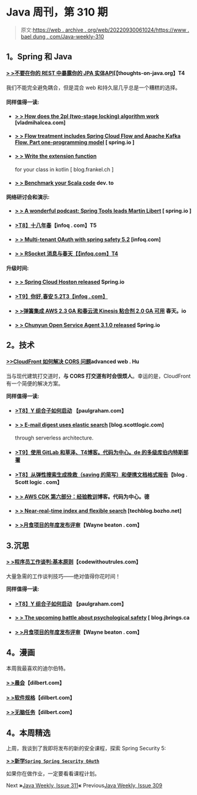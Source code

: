 # Java 周刊，第 310 期

> 原文:[https://web . archive . org/web/20220930061024/https://www . bael dung . com/Java-weekly-310](https://web.archive.org/web/20220930061024/https://www.baeldung.com/java-weekly-310)

## **1。Spring 和 Java**

#### [**> >不要在你的 REST 中暴露你的 JPA 实体**API](https://web.archive.org/web/20221128051945/https://thoughts-on-java.org/dont-expose-entities-in-api/)[【thoughts-on-java.org】T4

我们不能完全避免耦合，但是混合 web 和持久层几乎总是一个糟糕的选择。

#### **同样值得一读:**

*   #### [**> > How does the 2pl (two-stage locking) algorithm work**](https://web.archive.org/web/20221128051945/https://vladmihalcea.com/2pl-two-phase-locking/) [vladmihalcea.com]

*   #### [**> > Flow treatment includes Spring Cloud Flow and Apache Kafka Flow. Part one-programming model**](https://web.archive.org/web/20221128051945/https://spring.io/blog/2019/12/02/stream-processing-with-spring-cloud-stream-and-apache-kafka-streams-part-1-programming-model) [ spring.io ]

*   #### [**> > Write the extension function**](https://web.archive.org/web/20221128051945/https://blog.frankel.ch/write-extension-functions-own-classes-kotlin/)

    for your class in kotlin [ blog.frankel.ch ]
*   #### [**> > Benchmark your Scala code**](https://web.archive.org/web/20221128051945/https://dev.to/frosnerd/microbenchmarking-your-scala-code-4885) dev. to

**网络研讨会和演示:**

*   #### [**> > A wonderful podcast: Spring Tools leads Martin Libert**](https://web.archive.org/web/20221128051945/https://spring.io/blog/2019/11/29/a-bootiful-podcast-spring-tools-lead-martin-lippert) [ spring.io ]

*   #### [**>T8】十八年春**](https://web.archive.org/web/20221128051945/https://www.infoq.com/presentations/principles-successful-frameworks/?utm_campaign=infoq_content&utm_source=infoq&utm_medium=feed&utm_term=Java)【infoq . com】T5

*   #### **[> > Multi-tenant OAuth with spring safety 5.2](https://web.archive.org/web/20221128051945/https://www.infoq.com/presentations/authenticationmanagerresolver/?utm_campaign=infoq_content&utm_source=infoq&utm_medium=feed&utm_term=Java)** [infoq.com]

*   #### [**> > RSocket 消息与春天**【【infoq.com】T4](https://web.archive.org/web/20221128051945/https://www.infoq.com/presentations/spring-rsocket/?utm_campaign=infoq_content&utm_source=infoq&utm_medium=feed&utm_term=Java)

**升级时间:**

*   #### [**> > Spring Cloud Hoston released**](https://web.archive.org/web/20221128051945/https://spring.io/blog/2019/11/28/spring-cloud-hoxton-released) Spring.io

*   #### [**>T9】你好,春安 5.2**T3【infoq . com】](https://web.archive.org/web/20221128051945/https://www.infoq.com/presentations/spring-security-5-2/?utm_campaign=infoq_content&utm_source=infoq&utm_medium=feed&utm_term=Java)

*   #### **[> >弹簧集成 AWS 2.3 GA 和春云流 Kinesis 粘合剂 2.0 GA 可用](https://web.archive.org/web/20221128051945/https://spring.io/blog/2019/11/27/spring-integration-aws-2-3-ga-and-spring-cloud-stream-kinesis-binder-2-0-ga-available)** 春天。io

*   #### [**> > Chunyun Open Service Agent 3.1.0 released**](https://web.archive.org/web/20221128051945/https://spring.io/blog/2019/11/26/spring-cloud-open-service-broker-3-1-0-released) Spring.io

## **2。技术**

#### [**>>CloudFront 如何解决 CORS 问题**](https://web.archive.org/web/20221128051945/https://advancedweb.hu/2019/11/26/cloudfront_cors/)advanced web . Hu

当与现代建筑打交道时，**与 CORS 打交道有时会很烦人**。幸运的是，CloudFront 有一个简便的解决方案。

**同样值得一读:**

*   #### [**>T8】Y 组合子如何启动**](https://web.archive.org/web/20221128051945/http://www.paulgraham.com/ycstart.html) 【paulgraham.com】

*   #### [**> > E-mail digest uses elastic search**](https://web.archive.org/web/20221128051945/https://blog.scottlogic.com/2019/11/28/email-digests-with-elasticsearch-via-a-serverless-architecture.html) [blog.scottlogic.com]

    through serverless architecture.
*   #### [**>T9】使用 GitLab 和草泽**、T4博客。代码为中心。de 的多级库伯内特斯部署](https://web.archive.org/web/20221128051945/https://blog.codecentric.de/en/2019/11/multple-stage-kubernetes-deployments-with-gitlab-and-kustomize/)

*   #### [**>T8】从弹性搜索生成挽救（saving 的简写）和便携文档格式报告**](https://web.archive.org/web/20221128051945/https://blog.scottlogic.com/2019/12/02/Search-Data-Visualisation.html)【blog . Scott logic . com】

*   #### [**> > AWS CDK 第六部分：经验教训**](https://web.archive.org/web/20221128051945/https://blog.codecentric.de/en/2019/11/aws-cdk-part-6-lessons-learned/)博客。代码为中心。德

*   #### **[> > Near-real-time index and flexible search](https://web.archive.org/web/20221128051945/https://techblog.bozho.net/near-real-time-indexing-with-elasticsearch/)** [techblog.bozho.net]

*   #### [**> >月食项目的年度发布评审**](https://web.archive.org/web/20221128051945/https://waynebeaton.wordpress.com/2019/12/02/yearly-release-reviews-for-eclipse-projects/)【Wayne beaton . com】

## 3.沉思

#### [**> >程序员工作谈判:基本原则**](https://web.archive.org/web/20221128051945/https://codewithoutrules.com/2019/11/27/job-negotiation-for-programmers/)【codewithoutrules.com】

大量急需的工作谈判技巧——绝对值得你花时间！

**同样值得一读:**

*   #### [**>T8】Y 组合子如何启动**](https://web.archive.org/web/20221128051945/http://www.paulgraham.com/ycstart.html) 【paulgraham.com】

*   #### [**> > The upcoming battle about psychological safety**](https://web.archive.org/web/20221128051945/https://blog.jbrains.ca/permalink/the-coming-battle-about-psychological-safety) [ blog.jbrings.ca

*   #### [**> >月食项目的年度发布评审**](https://web.archive.org/web/20221128051945/https://waynebeaton.wordpress.com/2019/12/02/yearly-release-reviews-for-eclipse-projects/)【Wayne beaton . com】

## **4。漫画**

本周我最喜欢的迪尔伯特。

#### [> >晨会](https://web.archive.org/web/20221128051945/https://dilbert.com/strip/2019-12-05)【dilbert.com】

#### [> >软件规格](https://web.archive.org/web/20221128051945/https://dilbert.com/strip/2019-11-21)【dilbert.com】

#### [> >无脑任务](https://web.archive.org/web/20221128051945/https://dilbert.com/strip/2019-11-29)【dilbert.com】

## **4。本周精选**

上周，我谈到了我即将发布的新的安全课程，探索 Spring Security 5:

**[> >新学`Spring Spring Security OAuth`](/web/20221128051945/https://www.baeldung.com/learn-spring-security-oauth-course)**

如果你在做作业，一定要看看课程计划。

Next **»**[Java Weekly, Issue 311](/web/20221128051945/https://www.baeldung.com/java-weekly-311)**«** Previous[Java Weekly, Issue 309](/web/20221128051945/https://www.baeldung.com/java-weekly-309)